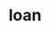 ---
category: 4-letters
denotation: null
name: loan
reference_link: https://www.etymonline.com/word/loan
root_language: null
root_name: null
title: loan
type: free
word_sums:
- respelling: loan
  sum: 'Loan + '
---